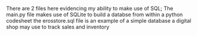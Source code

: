There are 2 files here evidencing my ability to make use of SQL;
The main.py file makes use of SQLite to build a databse from within a python codesheet
the erosstore.sql file is an example of a simple database a digital shop may use to track sales and inventory

